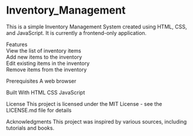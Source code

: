# Inventory_Management
This is a simple Inventory Management System created using HTML, CSS, and JavaScript. It is currently a frontend-only application.

Features<br>
View the list of inventory items<br>
Add new items to the inventory<br>
Edit existing items in the inventory<br>
Remove items from the inventory<br>

Prerequisites
A web browser

Built With
HTML
CSS
JavaScript



License
This project is licensed under the MIT License - see the LICENSE.md file for details

Acknowledgments
This project was inspired by various sources, including tutorials and books.
